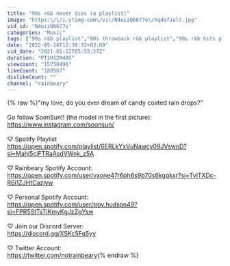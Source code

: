 ```yaml
---
title: "90s r&b never dies (a playlist)"
image: "https:\/\/i.ytimg.com\/vi\/N4oiiQ6677o\/hqdefault.jpg"
vid_id: "N4oiiQ6677o"
categories: "Music"
tags: ["90s r&b playlist","90s throwback r&b playlist","90s r&b hits playlist"]
date: "2022-05-24T12:38:33+03:00"
vid_date: "2021-01-12T05:55:27Z"
duration: "PT1H12M40S"
viewcount: "15750496"
likeCount: "180567"
dislikeCount: ""
channel: "rainbeary"
---
```

{% raw %}&quot;my love, do you ever dream of candy coated rain drops?&quot;<br /><br />Go follow SoonSun!! (the model in the first picture):<br /><a rel="nofollow" target="blank" href="https://www.instagram.com/soonsun/">https://www.instagram.com/soonsun/</a><br /><br />♡ Spotify Playlist<br /><a rel="nofollow" target="blank" href="https://open.spotify.com/playlist/6ERLkYxVuNawcy09JVswnD?si=Mahi5ciFTRaAsdVWnk_z5A">https://open.spotify.com/playlist/6ERLkYxVuNawcy09JVswnD?si=Mahi5ciFTRaAsdVWnk_z5A</a><br /><br />♡ Rainbeary Spotify Account:<br /><a rel="nofollow" target="blank" href="https://open.spotify.com/user/vxone47r6ph6s9b70s6kgqkxr?si=TvlTXDc-R6i1ZJHtCazjyw">https://open.spotify.com/user/vxone47r6ph6s9b70s6kgqkxr?si=TvlTXDc-R6i1ZJHtCazjyw</a><br /><br />♡ Personal Spotify Account:<br /><a rel="nofollow" target="blank" href="https://open.spotify.com/user/troy.hudson49?si=FPR5StTsTiKmyKgJzZgYsw">https://open.spotify.com/user/troy.hudson49?si=FPR5StTsTiKmyKgJzZgYsw</a><br /><br />♡ Join our Discord Server:<br /><a rel="nofollow" target="blank" href="https://discord.gg/XSKc5Fq5yy">https://discord.gg/XSKc5Fq5yy</a><br /><br />♡ Twitter Account:<br /><a rel="nofollow" target="blank" href="https://twitter.com/notrainbeary">https://twitter.com/notrainbeary</a>{% endraw %}

